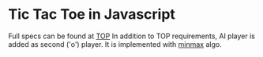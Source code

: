 # Tic Tac Toe in Javascript

Full specs can be found at [TOP](http://www.theodinproject.com/javascript-and-jquery/tic-tac-toe)
In addition to TOP requirements, AI player is added as second ('o') player. It is implemented with [minmax](http://en.wikipedia.org/wiki/Minimax) algo.